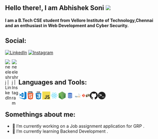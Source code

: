 
## Hello there!, I am Abhishek Soni <img src="https://raw.githubusercontent.com/MartinHeinz/MartinHeinz/master/wave.gif" width="30px">

#### I am a B.Tech CSE student from Vellore Institute of Technology,Chennai and an enthusiast in Web Development and Cyber Security.

## Social:
 [![LinkedIn](https://img.shields.io/badge/-LinkedIn-informational?style=flat-square&logo=linkedIn&logoColor=&color=black)](https://www.linkedin.com/in/abhishek-soni-a0202b195)
[![Instagram](https://img.shields.io/badge/-Instagram-informational?style=flat-square&logo=instagram&logoColor=&color=black)](https://www.instagram.com/_toma.hawk_/) 

[<img align="left" alt="neeleshrj | LinkedIn" width="22px" src="https://cdn.jsdelivr.net/npm/simple-icons@v3/icons/linkedin.svg" />][linkedin]
[<img align="left" alt="neeleshrj | Instagram" width="22px" src="https://cdn.jsdelivr.net/npm/simple-icons@v3/icons/instagram.svg" />][instagram]

<br />
<br />

## Languages and Tools:

<img align="left" alt="Visual Studio Code" width="26px" src="https://raw.githubusercontent.com/github/explore/80688e429a7d4ef2fca1e82350fe8e3517d3494d/topics/visual-studio-code/visual-studio-code.png" />
<img align="left" alt="HTML5" width="26px" src="https://raw.githubusercontent.com/github/explore/80688e429a7d4ef2fca1e82350fe8e3517d3494d/topics/html/html.png" />
<img align="left" alt="CSS3" width="26px" src="https://raw.githubusercontent.com/github/explore/80688e429a7d4ef2fca1e82350fe8e3517d3494d/topics/css/css.png" />
<img align="left" alt="JavaScript" width="26px" src="https://raw.githubusercontent.com/github/explore/80688e429a7d4ef2fca1e82350fe8e3517d3494d/topics/javascript/javascript.png" />
<img align="left" alt="React" width="26px" src="https://raw.githubusercontent.com/github/explore/80688e429a7d4ef2fca1e82350fe8e3517d3494d/topics/react/react.png" />
<img align="left" alt="Node.js" width="26px" src="https://raw.githubusercontent.com/github/explore/80688e429a7d4ef2fca1e82350fe8e3517d3494d/topics/nodejs/nodejs.png" />
<img align="left" alt="SQL" width="26px" src="https://raw.githubusercontent.com/github/explore/80688e429a7d4ef2fca1e82350fe8e3517d3494d/topics/sql/sql.png" />
<img align="left" alt="MySQL" width="26px" src="https://raw.githubusercontent.com/github/explore/80688e429a7d4ef2fca1e82350fe8e3517d3494d/topics/mysql/mysql.png" />
<img align="left" alt="Git" width="26px" src="https://raw.githubusercontent.com/github/explore/80688e429a7d4ef2fca1e82350fe8e3517d3494d/topics/git/git.png" />
<img align="left" alt="GitHub" width="26px" src="https://raw.githubusercontent.com/github/explore/78df643247d429f6cc873026c0622819ad797942/topics/github/github.png" />
<img align="left" alt="Terminal" width="26px" src="https://raw.githubusercontent.com/github/explore/80688e429a7d4ef2fca1e82350fe8e3517d3494d/topics/terminal/terminal.png" />

<br />
<br />

## Somethings about me:
- 🔭 I’m currently working on a Job assignment application for GRP .
- 🌱 I’m currently learning Backend Development .




[instagram]: https://www.instagram.com/neeleshrjha/
[linkedin]: https://www.linkedin.com/in/neelesh-ranjan-jha-ab84071a3

<!--
**Abhishek** is a ✨ _special_ ✨ repository because its `README.md` (this file) appears on your GitHub profile.

Here are some ideas to get you started:

- 🔭 I’m currently working on ...
- 🌱 I’m currently learning ...
- 👯 I’m looking to collaborate on ...
- 🤔 I’m looking for help with ...
- 💬 Ask me about ...
- 📫 How to reach me: ...
- 😄 Pronouns: ...
- ⚡ Fun fact: ...
-->
